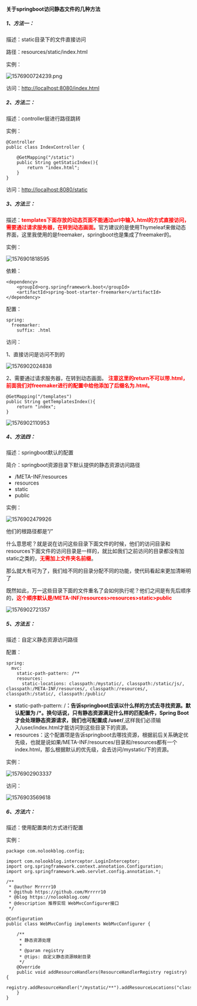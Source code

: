 #### 关于springboot访问静态文件的几种方法

##### 1、方法一：

描述：static目录下的文件直接访问

路径：resources/static/index.html

实例：

![1576900724239.png](https://i.loli.net/2019/12/25/L9bO1iXyeht42xc.png)

访问：<http://localhost:8080/index.html>

##### 2、方法二：

描述：controller层进行路径跳转

实例：

```
@Controller
public class IndexController {

	@GetMapping("/static")
	public String getStaticIndex(){
		return "index.html";
	}
}
```

访问：<http://localhost:8080/static>

##### 3、方法三：

描述：<font color=red>**templates下面存放的动态页面不能通过url中输入.html的方式直接访问，需要通过请求服务器，在转到动态画面。**</font>官方建议的是使用Thymeleaf来做动态界面，这里我使用的是freemaker，springboot也是集成了freemaker的。

实例：

![1576901818595](C:\Users\10475\AppData\Roaming\Typora\typora-user-images\1576901818595.png)

依赖：

```
<dependency>
    <groupId>org.springframework.boot</groupId>
    <artifactId>spring-boot-starter-freemarker</artifactId>
</dependency>
```

配置：

```
spring:
  freemarker:
    suffix: .html
```

访问：

1、直接访问是访问不到的

![1576902024838](C:\Users\10475\AppData\Roaming\Typora\typora-user-images\1576902024838.png)

2、需要通过请求服务器，在转到动态画面。 **<font color=red>注意这里的return不可以带.html，前面我们对freemaker进行的配置中给他添加了后缀名为.html。</font>**

```
@GetMapping("/templates")
public String getTemplatesIndex(){
	return "index";
}
```



![1576902110953](C:\Users\10475\AppData\Roaming\Typora\typora-user-images\1576902110953.png)

##### 4、方法四：

描述：springboot默认的配置

简介：springboot资源目录下默认提供的静态资源访问路径

- /META-INF/resources
- resources
- static
- public

实例：

![1576902479926](C:\Users\10475\AppData\Roaming\Typora\typora-user-images\1576902479926.png)

他们的根路径都是“/”

什么意思呢？就是说在访问这些目录下面文件的时候，他们的访问目录和resources下面文件的访问目录是一样的，就比如我们之前访问的目录都没有加static之类的，**<font color=red>无需加上文件夹名前缀</font>**。

那么就大有可为了，我们给不同的目录分配不同的功能，使代码看起来更加清晰明了

既然如此，万一这些目录下面的文件重名了会如何执行呢？他们之间是有先后顺序的，<font color=red>**这个顺序默认是/META-INF/resources>resources>static>public**</font>

![1576902721357](C:\Users\10475\AppData\Roaming\Typora\typora-user-images\1576902721357.png)

##### 5、方法五：

描述：自定义静态资源访问路径

配置：

```
spring:
  mvc:
    static-path-pattern: /**
    resources:
      static-locations: classpath:/mystatic/, classpath:/static/js/, classpath:/META-INF/resources/, classpath:/resources/, classpath:/static/, classpath:/public/
```

- static-path-pattern: /**：告诉springboot应该以什么样的方式去寻找资源。默认配置为 /\*。换句话说，只有静态资源满足什么样的匹配条件，Spring Boot才会处理静态资源请求，我们也可配置成 /user/**,这样我们必须输入/user/index.html才能访问到这些目录下的资源。
- resources：这个配置项是告诉springboot去哪找资源，根据前后关系确定优先级，也就是说如果/META-INF/resources/目录和/resources都有一个index.html，那么根据默认的优先级，会去访问/mystatic/下的资源。

实例：

![1576902903337](C:\Users\10475\AppData\Roaming\Typora\typora-user-images\1576902903337.png)



访问：

![1576903569618](C:\Users\10475\AppData\Roaming\Typora\typora-user-images\1576903569618.png)

##### 6、方法六：

描述：使用配置类的方式进行配置

实例：

```
package com.nolookblog.config;

import com.nolookblog.interceptor.LoginInterceptor;
import org.springframework.context.annotation.Configuration;
import org.springframework.web.servlet.config.annotation.*;

/**
 * @author Mrrrrr10
 * @github https://github.com/Mrrrrr10
 * @blog https://nolookblog.com/
 * @description 推荐实现 WebMvcConfigurer接口
 */

@Configuration
public class WebMvcConfig implements WebMvcConfigurer {

	/**
	 * 静态资源处理
	 *
	 * @param registry
	 * @tips: 自定义静态资源映射目录
	 */
	@Override
	public void addResourceHandlers(ResourceHandlerRegistry registry) {
		registry.addResourceHandler("/mystatic/**").addResourceLocations("classpath:/my/");
	}
}

```






















